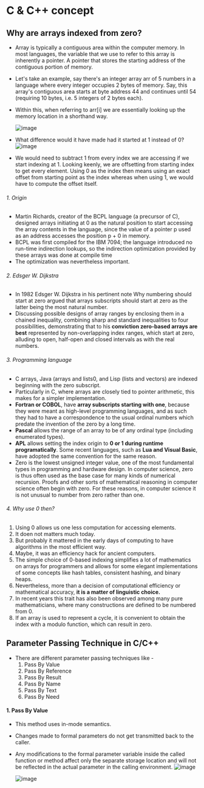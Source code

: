 # C & C++ concept

##  Why are arrays indexed from zero?
- Array is typically a contiguous area within the computer memory. In most languages, the variable that we use to refer to this array is inherently a pointer. A pointer that stores the starting address of the contiguous portion of memory.
- Let's take an example, say there's an integer array arr of 5 numbers in a language where every integer occupies 2 bytes of memory. Say, this array's contiguous area starts at byte address 44 and continues until 54 (requiring 10 bytes, i.e. 5 integers of 2 bytes each).
- Within this, when referring to arr[i] we are essentially looking up the memory location in a shorthand way.
  
   ![image](https://github.com/SourabhKumar2633/-C-C-concept/assets/146738264/92c5edcf-26e8-4862-adaa-767944c75eb8)

- What difference would it have made had it started at 1 instead of 0?
![image](https://github.com/SourabhKumar2633/-C-C-concept/assets/146738264/b3cbd317-f05b-4d34-8af6-bcb3cd341f02)
- We would need to subtract 1 from every index we are accessing if we start indexing at 1. Looking keenly, we are offsetting from starting index to get every element. Using 0 as the index then means using an exact offset from starting point as the index whereas when using 1, we would have to compute the offset itself.

###### 1. Origin
+ Martin Richards, creator of the BCPL language (a precursor of C), designed arrays initiating at 0 as the natural position to start accessing the array contents in the language, since the value of a pointer p used as an address accesses the position p + 0 in memory.
+ BCPL was first compiled for the IBM 7094; the language introduced no run-time indirection lookups, so the indirection optimization provided by these arrays was done at compile time
+ The optimization was nevertheless important.


###### 2. Edsger W. Dijkstra
+ In 1982 Edsger W. Dijkstra in his pertinent note Why numbering should start at zero argued that arrays subscripts should start at zero as the latter being the most natural number.
+ Discussing possible designs of array ranges by enclosing them in a chained inequality, combining sharp and standard inequalities to four possibilities, demonstrating that to his **conviction zero-based arrays are best** represented by non-overlapping index ranges, which start at zero, alluding to open, half-open and closed intervals as with the real numbers.

###### 3. Programming language
+ C arrays, Java (arrays and lists0, and Lisp (lists and vectors) are indexed beginning with the zero subscript.
+ Particularly in C, where arrays are closely tied to pointer arithmetic, this makes for a simpler implementation.
+ **Fortran or COBOL**, have **array subscripts starting with one**, because they were meant as high-level programming languages, and as such they had to have a correspondence to the usual ordinal numbers which predate the invention of the zero by a long time.
+ **Pascal** allows the range of an array to be of any ordinal type (including enumerated types).
+ **APL** allows setting the index origin to **0 or 1 during runtime programatically**. Some recent languages, such as **Lua and Visual Basic**, have adopted the same convention for the same reason.
+ Zero is the lowest unsigned integer value, one of the most fundamental types in programming and hardware design. In computer science, zero is thus often used as the base case for many kinds of numerical recursion. Proofs and other sorts of mathematical reasoning in computer science often begin with zero. For these reasons, in computer science it is not unusual to number from zero rather than one.



###### 4. Why use 0 then?
  1. Using 0 allows us one less computation for accessing elements.
  2. It doen not matters much today.
  3. But probably it mattered in the early days of computing to have algorithms in the most efficient way.
  4. Maybe, it was an efficiency hack for ancient computers.
  5. The simple choice of 0-based indexing simplifies a lot of mathematics on arrays for programmers and allows for some elegant implementations of some concepts like hash tables, consistent hashing, and binary heaps.
  6. Nevertheless, more than a decision of computational efficiency or mathematical accuracy, **it is a matter of linguistic choice.**
  7. In recent years this trait has also been observed among many pure mathematicians, where many constructions are defined to be numbered from 0.
  8. If an array is used to represent a cycle, it is convenient to obtain the index with a modulo function, which can result in zero.


## Parameter Passing Technique in C/C++
- There are different parameter passing techniques like -
  1. Pass By Value
  2. Pass By Reference
  3. Pass By Result
  4. Pass By Name
  5. Pass By Text
  6. Pass By Need

#### 1. Pass By Value
- This method uses in-mode semantics.
- Changes made to formal parameters do not get transmitted back to the caller.
- Any modifications to the formal parameter variable inside the called function or method affect only the separate storage location and will not be reflected in the actual parameter in the calling environment.
  ![image](https://github.com/SourabhKumar2633/-C-C-concept/assets/146738264/fede0c7e-7821-4e93-ad3a-a09e705fc0bd)
  
  ![image](https://github.com/SourabhKumar2633/-C-C-concept/assets/146738264/f32ceddc-3347-4ce2-95db-09036ee37f44)




























   
